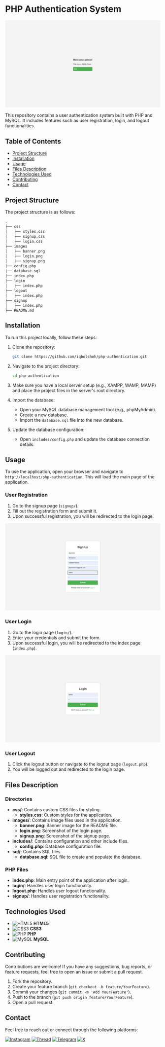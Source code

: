 # PHP Authentication System

![Banner](images/banner.png)

This repository contains a user authentication system built with PHP and MySQL. It includes features such as user registration, login, and logout functionalities.

## Table of Contents

- [Project Structure](#project-structure)
- [Installation](#installation)
- [Usage](#usage)
- [Files Description](#files-description)
- [Technologies Used](#technologies-used)
- [Contributing](#contributing)
- [Contact](#contact)

## Project Structure

The project structure is as follows:

```
.
├── css
│   ├── styles.css
│   ├── signup.css
│   ├── login.css
├── images
│   ├── banner.png
│   ├── login.png
│   ├── signup.png
├── config.php
├── database.sql
├── index.php
├── login
│   ├── index.php
├── logout
│   ├── index.php
├── signup
│   ├── index.php
├── README.md
```

## Installation

To run this project locally, follow these steps:

1. Clone the repository:
   ```bash
   git clone https://github.com/iqbolshoh/php-authentication.git
   ```
2. Navigate to the project directory:
   ```bash
   cd php-authentication
   ```
3. Make sure you have a local server setup (e.g., XAMPP, WAMP, MAMP) and place the project files in the server's root directory.

4. Import the database:
   - Open your MySQL database management tool (e.g., phpMyAdmin).
   - Create a new database.
   - Import the `database.sql` file into the new database.

5. Update the database configuration:
   - Open `includes/config.php` and update the database connection details.

## Usage

To use the application, open your browser and navigate to `http://localhost/php-authentication`. This will load the main page of the application.

### User Registration

1. Go to the signup page (`signup/`).
2. Fill out the registration form and submit it.
3. Upon successful registration, you will be redirected to the login page.

![Signup](images/singup.png)

### User Login

1. Go to the login page (`login/`).
2. Enter your credentials and submit the form.
3. Upon successful login, you will be redirected to the index page (`index.php`).

![Login](images/login.png)

### User Logout

1. Click the logout button or navigate to the logout page (`logout.php`).
2. You will be logged out and redirected to the login page.

## Files Description

### Directories

- **css/**: Contains custom CSS files for styling.
  - **styles.css**: Custom styles for the application.
- **images/**: Contains image files used in the application.
  - **banner.png**: Banner image for the README file.
  - **login.png**: Screenshot of the login page.
  - **signup.png**: Screenshot of the signup page.
- **includes/**: Contains configuration and other include files.
  - **config.php**: Database configuration file.
- **sql/**: Contains SQL files.
  - **database.sql**: SQL file to create and populate the database.

### PHP Files

- **index.php**: Main entry point of the application after login.
- **login/**: Handles user login functionality.
- **logout.php**: Handles user logout functionality.
- **signup/**: Handles user registration functionality.

## Technologies Used

- ![HTML5](https://img.icons8.com/color/48/000000/html-5.png) **HTML5**
- ![CSS3](https://img.icons8.com/color/48/000000/css3.png) **CSS3**
- ![PHP](https://img.icons8.com/officel/40/000000/php-logo.png) **PHP**
- ![MySQL](https://img.icons8.com/ios-filled/50/000000/mysql-logo.png) **MySQL**

## Contributing

Contributions are welcome! If you have any suggestions, bug reports, or feature requests, feel free to open an issue or submit a pull request.

1. Fork the repository.
2. Create your feature branch (`git checkout -b feature/YourFeature`).
3. Commit your changes (`git commit -m 'Add YourFeature'`).
4. Push to the branch (`git push origin feature/YourFeature`).
5. Open a pull request.

## Contact

Feel free to reach out or connect through the following platforms:

[![Instagram](https://img.shields.io/badge/Instagram-%23E4405F.svg?style=for-the-badge&logo=Instagram&logoColor=white)](https://www.instagram.com/iqbolshoh_777)
[![Thread](https://img.shields.io/badge/Thread-%2317B7B7.svg?style=for-the-badge&logo=thread&logoColor=white)](https://www.threads.net/Iqbolshoh_777)
[![Telegram](https://img.shields.io/badge/Telegram-%0088CC.svg?style=for-the-badge&logo=telegram&logoColor=white)](https://t.me/Iqbolshoh_777)
[![X](https://img.shields.io/badge/X-%23000000.svg?style=for-the-badge&logo=x&logoColor=white)](https://x.com/Iqbolshoh_777)
